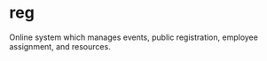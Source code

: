 reg
===

Online system which manages events, public registration, employee assignment, and resources.

